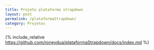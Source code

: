 ```yaml
---
title: Projeto plataforma strapdown
layout: post
permalink: /plataformaStrapdown/
category: Projetos
---
```

{% include_relative https://github.com/roneydua/plataformaStrapdown/docs/index.md %}
